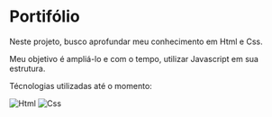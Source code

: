 # Portifólio 

Neste projeto, busco aprofundar meu conhecimento em Html e Css. 

Meu objetivo é ampliá-lo e com o tempo, utilizar Javascript em sua estrutura. 

Técnologias utilizadas até o momento:

![Html](https://img.shields.io/badge/HTML5-E34F26?style=for-the-badge&logo=html5&logoColor=white)
![Css](https://img.shields.io/badge/LinkedIn-%230077B5.svg?logo=linkedin&logoColor=white)

